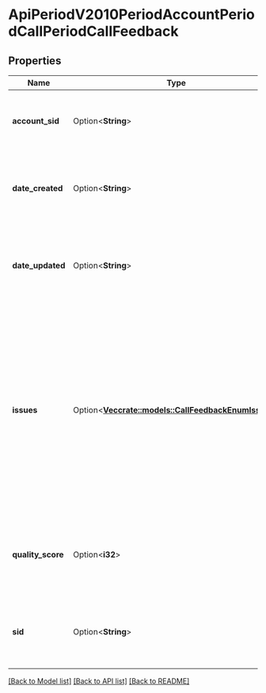 # ApiPeriodV2010PeriodAccountPeriodCallPeriodCallFeedback

## Properties

Name | Type | Description | Notes
------------ | ------------- | ------------- | -------------
**account_sid** | Option<**String**> | The unique id of the [Account](https://www.twilio.com/docs/iam/api/account) responsible for this resource. | [optional]
**date_created** | Option<**String**> | The date that this resource was created, given in [RFC 2822](https://www.php.net/manual/en/class.datetime.php#datetime.constants.rfc2822) format. | [optional]
**date_updated** | Option<**String**> | The date that this resource was last updated, given in [RFC 2822](https://www.php.net/manual/en/class.datetime.php#datetime.constants.rfc2822) format. | [optional]
**issues** | Option<[**Vec<crate::models::CallFeedbackEnumIssues>**](call_feedback_enum_issues.md)> | A list of issues experienced during the call. The issues can be: `imperfect-audio`, `dropped-call`, `incorrect-caller-id`, `post-dial-delay`, `digits-not-captured`, `audio-latency`, `unsolicited-call`, or `one-way-audio`. | [optional]
**quality_score** | Option<**i32**> | `1` to `5` quality score where `1` represents imperfect experience and `5` represents a perfect call. | [optional]
**sid** | Option<**String**> | A 34 character string that uniquely identifies this resource. | [optional]

[[Back to Model list]](../README.md#documentation-for-models) [[Back to API list]](../README.md#documentation-for-api-endpoints) [[Back to README]](../README.md)



